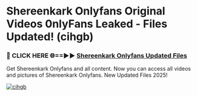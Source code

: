 # Shereenkark Onlyfans Original Videos 0nlyFans Leaked - Files Updated! (cihgb)

<h3>🔴 CLICK HERE 🌐==►► <a href="https://tinyurl.com/ehrbuxhb" rel="nofollow">Shereenkark Onlyfans Updated Files</a></h3>

Get Shereenkark Onlyfans and all content. Now you can access all videos and pictures of Shereenkark Onlyfans. New Updated Files 2025!

[![cihgb](https://i.imgur.com/lVYEuWS.gif)](https://tinyurl.com/ehrbuxhb)

